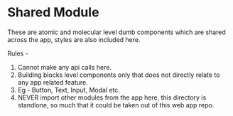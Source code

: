 # Shared Module

These are atomic and molecular level dumb components which are shared across the app, styles are also included here.

Rules -

1. Cannot make any api calls here.
2. Building blocks level components only that does not directly relate to any app related feature.
3. Eg - Button, Text, Input, Modal etc.
4. NEVER import other modules from the app here, this directory is standlone, so much that it could be taken out of this web app repo.
